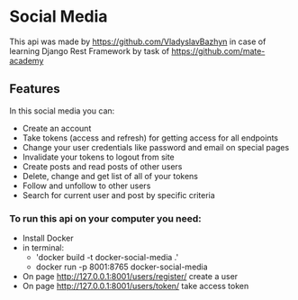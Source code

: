 # Social Media
This api was made by https://github.com/VladyslavBazhyn in case of learning Django Rest Framework by task of https://github.com/mate-academy

## Features
In this social media you can:
- Create an account
- Take tokens (access and refresh) for getting access for all endpoints
- Change your user credentials like password and email on special pages
- Invalidate your tokens to logout from site
- Create posts and read posts of other users
- Delete, change and get list of all of your tokens
- Follow and unfollow to other users
- Search for current user and post by specific criteria

### To run this api on your computer you need:
- Install Docker
- in terminal: 
  - 'docker build -t docker-social-media .'
  - docker run -p 8001:8765 docker-social-media
- On page http://127.0.0.1:8001/users/register/ create a user
- On page http://127.0.0.1:8001/users/token/ take access token
